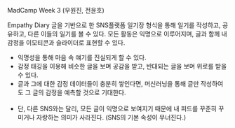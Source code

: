 MadCamp Week 3 (우원진, 전윤호)

Empathy Diary
글을 기반으로 한 SNS플랫폼
일기장 형식을 통해 일기를 작성하고, 공유하고, 다른 이들의 일기를 볼 수 있다. 
모든 활동은 익명으로 이루어지며, 글과 함께 내 감정을 이모티콘과 슬라이더로 표현할 수 있다. 

 - 익명성을 통해 마음 속 얘기를 진실되게 할 수 있다.
 - 감정 태깅을 이용해 비슷한 글을 보며 공감을 받고, 반대되는 글을 보며 위로를 받을 수 있다. 
 - 글과 그에 대한 감정 데이터들이 충분히 쌓인다면, 머신러닝을 통해 글만 작성하여도 그 글의 감정을 예측할 것으로 기대한다. 
<br /><br />
 - 단, 다른 SNS와는 달리, 모든 글이 익명으로 보여지기 때문에 내 피드를 꾸준히 꾸미거나 자랑하는 의미가 사라진다. (SNS의 기본 속성이 무너진다.)

